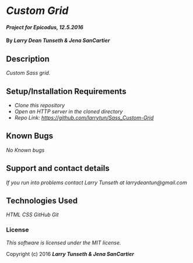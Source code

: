 # _Custom Grid_

#### _Project for Epicodus, 12.5.2016_

#### By _**Larry Dean Tunseth & Jena SanCartier**_

## Description

_Custom Sass grid._

## Setup/Installation Requirements

* _Clone this repository_
* _Open an HTTP server in the cloned directory_
* _Repo Link: https://github.com/larrytun/Sass_Custom-Grid_


## Known Bugs

_No Known bugs_

## Support and contact details

_If you run into problems contact Larry Tunseth at larrydeantun@gmail.com_

## Technologies Used

_HTML
CSS
GitHub
Git_

### License

*This software is licensed under the MIT license.*

Copyright (c) 2016 **_Larry Tunseth & Jena SanCartier_**
